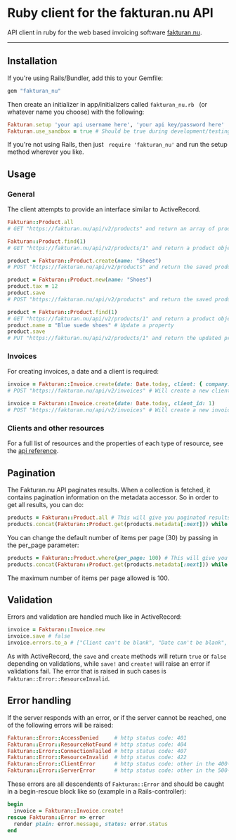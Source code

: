 Ruby client for the fakturan.nu API
==============================

API client in ruby for the web based invoicing software [fakturan.nu](https://www.fakturan.nu).

---

## Installation

If you're using Rails/Bundler, add this to your Gemfile:

```ruby
gem "fakturan_nu"
```

Then create an initializer in app/initializers called  ``` fakturan_nu.rb  ``` (or whatever name you choose) with the following:

```ruby
Fakturan.setup 'your api username here', 'your api key/password here'
Fakturan.use_sandbox = true # Should be true during development/testing and false in production.
```

If you're not using Rails, then just ``` require 'fakturan_nu'``` and run the setup method wherever you like.

## Usage

### General

The client attempts to provide an interface similar to ActiveRecord.

```ruby
Fakturan::Product.all
# GET "https://fakturan.nu/api/v2/products" and return an array of product objects

Fakturan::Product.find(1)
# GET "https://fakturan.nu/api/v2/products/1" and return a product object

product = Fakturan::Product.create(name: "Shoes")
# POST "https://fakturan.nu/api/v2/products" and return the saved product object

product = Fakturan::Product.new(name: "Shoes")
product.tax = 12
product.save
# POST "https://fakturan.nu/api/v2/products" and return the saved product object

product = Fakturan::Product.find(1)
# GET "https://fakturan.nu/api/v2/products/1" and return a product object
product.name = "Blue suede shoes" # Update a property
product.save
# PUT "https://fakturan.nu/api/v2/products/1" and return the updated product object
```

### Invoices

For creating invoices, a date and a client is required:
```ruby
invoice = Fakturan::Invoice.create(date: Date.today, client: { company: "Acme Inc" })
# POST "https://fakturan.nu/api/v2/invoices" # Will create a new client + invoice

invoice = Fakturan::Invoice.create(date: Date.today, client_id: 1)
# POST "https://fakturan.nu/api/v2/invoices" # Will create a new invoice for client with id: 1

```

### Clients and other resources

For a full list of resources and the properties of each type of resource, see the [api reference](https://sandbox.fakturan.nu/apidocs). 

## Pagination

The Fakturan.nu API paginates results. When a collection is fetched, it contains pagination information on the metadata accessor. So in order to get all results, you can do:

```ruby
products = Fakturan::Product.all # This will give you paginated results of 30 items per page by default
products.concat(Fakturan::Product.get(products.metadata[:next])) while products.metadata[:next]
```

You can change the default number of items per page (30) by passing in the per_page parameter:

```ruby
products = Fakturan::Product.where(per_page: 100) # This will give you paginated results of 100 items per page
products.concat(Fakturan::Product.get(products.metadata[:next])) while products.metadata[:next]
```

The maximum number of items per page allowed is 100.

## Validation

Errors and validation are handled much like in ActiveRecord:

```ruby
invoice = Fakturan::Invoice.new
invoice.save # false
invoice.errors.to_a # ["Client can't be blank", "Date can't be blank", "Date is invalid"]
```

As with ActiveRecord, the ``` save ``` and ``` create ``` methods will return ``` true ``` or ``` false ``` depending on validations, while  ``` save! ``` and ``` create! ``` will raise an error if validations fail. The error that is raised in such cases is ``` Fakturan::Error::ResourceInvalid ```.

## Error handling

If the server responds with an error, or if the server cannot be reached, one of the following errors will be raised:

```ruby
Fakturan::Error::AccessDenied     # http status code: 401
Fakturan::Error::ResourceNotFound # http status code: 404
Fakturan::Error::ConnectionFailed # http status code: 407
Fakturan::Error::ResourceInvalid  # http status code: 422
Fakturan::Error::ClientError      # http status code: other in the 400-499 range
Fakturan::Error::ServerError      # http status code: other in the 500-599 range
```

These errors are all descendents of ```Fakturan::Error``` and should be caught in a begin-rescue block like so (example in a Rails-controller):

```ruby
begin
  invoice = Fakturan::Invoice.create!
rescue Fakturan::Error => error
  render plain: error.message, status: error.status
end
```

